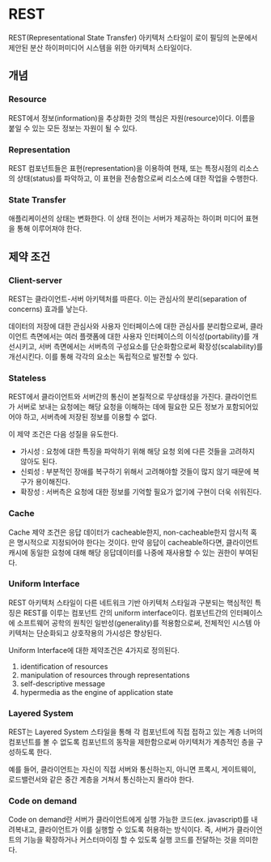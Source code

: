# REST 
REST(Representational State Transfer) 아키텍처 스타일이 로이 필딩의 논문에서 제안된 분산 하이퍼미디어 시스템을 위한 아키텍처 스타일이다.

## 개념

### Resource
REST에서 정보(information)을 추상화한 것의 핵심은 자원(resource)이다. 이름을 붙일 수 있는 모든 정보는 자원이 될 수 있다.

### Representation
REST 컴포넌트들은 표현(representation)을 이용하여 현재, 또는 특정시점의 리소스의 상태(status)를 파악하고, 이 표현을 전송함으로써 리소스에 대한 작업을 수행한다.

### State Transfer
애플리케이션의 상태는 변화한다. 이 상태 전이는 서버가 제공하는 하이퍼 미디어 표현을 통해 이루어져야 한다.

## 제약 조건

### Client-server 
REST는 클라이언트-서버 아키텍처를 따른다. 이는 관심사의 분리(separation of concerns) 효과를 낳는다.

데이터의 저장에 대한 관심사와 사용자 인터페이스에 대한 관심사를 분리함으로써, 클라이언트 측면에서는 여러 플랫폼에 대한 사용자 인터페이스의 이식성(portability)를 개선시키고, 서버 측면에서는 서버측의 구성요소를 단순화함으로써 확장성(scalability)를 개선시킨다. 이를 통해 각각의 요소는 독립적으로 발전할 수 있다.

### Stateless
REST에서 클라이언트와 서버간의 통신이 본질적으로 무상태성을 가진다. 클라이언트가 서버로 보내는 요청에는 해당 요청을 이해하는 데에 필요한 모든 정보가 포함되어있어야 하고, 서버측에 저장된 정보를 이용할 수 없다.

이 제약 조건은 다음 성질을 유도한다.

* 가시성 : 요청에 대한 특징을 파악하기 위해 해당 요청 외에 다른 것들을 고려하지 않아도 된다.
* 신뢰성 : 부분적인 장애를 복구하기 위해서 고려해야할 것들이 많지 않기 때문에 복구가 용이해진다.
* 확장성 : 서버측은 요청에 대한 정보를 기억할 필요가 없기에 구현이 더욱 쉬워진다.

### Cache
Cache 제약 조건은 응답 데이터가 cacheable한지, non-cacheable한지 암시적 혹은 명시적으로 지정되어야 한다는 것이다. 만약 응답이 cacheable하다면, 클라이언트 캐시에 동일한 요청에 대해 해당 응답데이터를 나중에 재사용할 수 있는 권한이 부여된다.

### Uniform Interface
REST 아키텍처 스타일이 다른 네트워크 기반 아키텍처 스타일과 구분되는 핵심적인 특징은 REST를 이루는 컴포넌트 간의 uniform interface이다. 컴포넌트간의 인터페이스에 소프트웨어 공학의 원칙인 일반성(generality)를 적용함으로써, 전체적인 시스템 아키텍처는 단순화되고 상호작용의 가시성은 향상된다.

Uniform Interface에 대한 제약조건은 4가지로 정의된다.

1. identification of resources
2. manipulation of resources through representations
3. self-descriptive message
4. hypermedia as the engine of application state

### Layered System
REST는 Layered System 스타일을 통해 각 컴포넌트에 직접 접하고 있는 계층 너머의 컴포넌트를 볼 수 없도록 컴포넌트의 동작을 제한함으로써 아키텍처가 계층적인 층을 구성하도록 한다.

예를 들어, 클라이언트는 자신이 직접 서버와 통신하는지, 아니면 프록시, 게이트웨이, 로드밸런서와 같은 중간 계층을 거쳐서 통신하는지 몰라야 한다.

### Code on demand
Code on demand란 서버가 클라이언트에게 실행 가능한 코드(ex. javascript)를 내려복내고, 클라이언트가 이를 실행할 수 있도록 허용하는 방식이다. 즉, 서버가 클라이언트의 기능을 확장하거나 커스터마이징 할 수 있도록 실행 코드를 전달하는 것을 의미한다.
